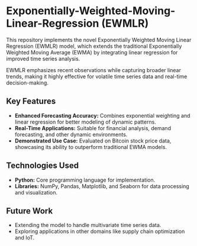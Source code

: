 # Exponentially-Weighted-Moving-Linear-Regression (EWMLR)
This repository implements the novel Exponentially Weighted Moving Linear Regression (EWMLR) model, which extends the traditional Exponentially Weighted Moving Average (EWMA) by integrating linear regression for improved time series analysis.

<p> 
EWMLR emphasizes recent observations while capturing broader linear trends, making it highly effective for volatile 
time series data and real-time decision-making.
</p>

<h2>Key Features</h2>
<ul>
  <li><strong>Enhanced Forecasting Accuracy:</strong> Combines exponential weighting and linear regression for better modeling of dynamic patterns.</li>
  <li><strong>Real-Time Applications:</strong> Suitable for financial analysis, demand forecasting, and other dynamic environments.</li>
  <li><strong>Demonstrated Use Case:</strong> Evaluated on Bitcoin stock price data, showcasing its ability to outperform traditional EWMA models.</li>
</ul>

<h2>Technologies Used</h2>
<ul>
  <li><strong>Python:</strong> Core programming language for implementation.</li>
  <li><strong>Libraries:</strong> NumPy, Pandas, Matplotlib, and Seaborn for data processing and visualization.</li>
</ul>

<h2>Future Work</h2>
<ul>
  <li>Extending the model to handle multivariate time series data.</li>
  <li>Exploring applications in other domains like supply chain optimization and IoT.</li>
</ul>
